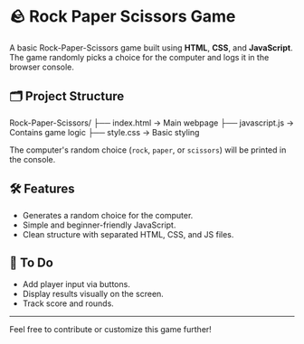 # 🪨 Rock Paper Scissors Game

A basic Rock-Paper-Scissors game built using **HTML**, **CSS**, and **JavaScript**. The game randomly picks a choice for the computer and logs it in the browser console.

## 🗂️ Project Structure
Rock-Paper-Scissors/
├── index.html → Main webpage
├── javascript.js → Contains game logic
├── style.css → Basic styling 

The computer's random choice (`rock`, `paper`, or `scissors`) will be printed in the console.

## 🛠️ Features

- Generates a random choice for the computer.
- Simple and beginner-friendly JavaScript.
- Clean structure with separated HTML, CSS, and JS files.

## 📌 To Do

- Add player input via buttons.
- Display results visually on the screen.
- Track score and rounds.

---

Feel free to contribute or customize this game further!
